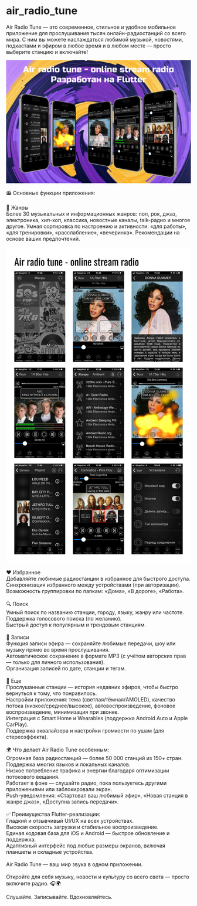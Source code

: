 # air_radio_tune

Air Radio Tune — это современное, стильное и удобное мобильное приложение для прослушивания тысяч онлайн-радиостанций со всего мира. С ним вы можете наслаждаться любимой музыкой, новостями, подкастами и эфиром в любое время и в любом месте — просто выберите станцию и включайте!

![Изображение](/images/air.png)<br>

📻 Основные функции приложения:<br><br>
🎵 Жанры<br>
Более 30 музыкальных и информационных жанров: поп, рок, джаз, электроника, хип-хоп, классика, новостные каналы, talk-радио и многое другое.
Умная сортировка по настроению и активности: «для работы», «для тренировки», «расслабление», «вечеринка».
Рекомендации на основе ваших предпочтений.<br>

![Изображение](/images/2.png)<br>

❤️ Избранное<br>
Добавляйте любимые радиостанции в избранное для быстрого доступа.<br>
Синхронизация избранного между устройствами (при авторизации).<br>
Возможность группировки по папкам: «Дома», «В дороге», «Работа».<br><br>
🔍 Поиск<br>
Умный поиск по названию станции, городу, языку, жанру или частоте.<br>
Поддержка голосового поиска (по желанию).<br>
Быстрый доступ к популярным и трендовым станциям.<br><br>
📼 Записи<br>
Функция записи эфира — сохраняйте любимые передачи, шоу или музыку прямо во время прослушивания.<br>
Автоматическое сохранение в формате MP3 (с учётом авторских прав — только для личного использования).<br>
Организация записей по дате, станции и тегам.<br><br>
📂 Еще<br>
Прослушанные станции — история недавних эфиров, чтобы быстро вернуться к тому, что понравилось.<br>
Настройки приложения: тема (светлая/тёмная/AMOLED), качество потока (низкое/среднее/высокое), автовоспроизведение, фоновое воспроизведение, минимизация при звонке.<br>
Интеграция с Smart Home и Wearables (поддержка Android Auto и Apple CarPlay).<br>
Поддержка эквалайзера и настройки громкости по ушам (для стереоэффекта).<br><br>
🌍 Что делает Air Radio Tune особенным:<br>
Огромная база радиостанций — более 50 000 станций из 150+ стран.<br>
Поддержка многих языков и локальных каналов.<br>
Низкое потребление трафика и энергии благодаря оптимизации потокового вещания.<br>
Работает в фоне — слушайте радио, пока пользуетесь другими приложениями или заблокировали экран.<br>
Push-уведомления: «Стартовал ваш любимый эфир», «Новая станция в жанре джаз», «Доступна запись передачи».<br><br>
✅ Преимущества Flutter-реализации:<br>
Гладкий и отзывчивый UI/UX на всех устройствах.<br>
Высокая скорость загрузки и стабильное воспроизведение.<br>
Единая кодовая база для iOS и Android — быстрое обновление и поддержка.<br>
Адаптивный интерфейс под любые размеры экранов, включая планшеты и складные устройства.<br><br>
Air Radio Tune — ваш мир звука в одном приложении.<br><br>
Откройте для себя музыку, новости и культуру со всего света — просто включите радио. 🎧🌍

Слушайте. Записывайте. Вдохновляйтесь.
